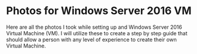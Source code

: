 # Photos for Windows Server 2016 VM
Here are all the photos I took while setting up and Windows Server 2016 Virtual Machine (VM). I will utilize these to create a step by step guide that should allow a person with any level of experience to create their own Virtual Machine.
